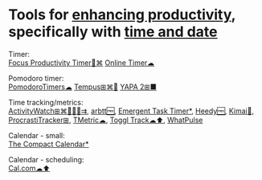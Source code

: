 
# Tools for [enhancing productivity](https://adequate.life/success-4/), specifically with [time and date](https://notageni.us/time/)

Timer:  
[Focus Productivity Timer🍎⌘](https://meaningful-things.com/focus)
[Online Timer☁](http://www.timer-tab.com/)

Pomodoro timer:  
[PomodoroTimers☁](https://pro-modoro.xyz/)
[Tempus⊞⌘🐧](https://tempus.keziahmoselle.fr/)
[YAPA 2⊞■](https://github.com/YetAnotherPomodoroApp/YAPA-2)

Time tracking/metrics:  
[ActivityWatch⊞⌘🐧🍎🤖⇉](https://activitywatch.net/),
[arbtt🆓](https://arbtt.nomeata.de/),
[Emergent Task Timer*](https://davidseah.com/node/the-emergent-task-timer/),
[Heedy🆓](https://heedy.org/),
[Kimai💾](https://www.kimai.org/),
[ProcrastiTracker⊞](http://strlen.com/procrastitracker/),
[TMetric☁](https://tmetric.com/),
[Toggl Track☁⬆️](https://toggl.com/track/),
[WhatPulse](https://whatpulse.org/)

Calendar - small:  
[The Compact Calendar*](https://davidseah.com/node/compact-calendar/)

Calendar - scheduling:  
[Cal.com☁⬆️](https://cal.com/)

